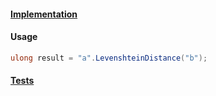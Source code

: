 #### [Implementation](https://github.com/Timmoth/DsaDotnet/blob/main/DsaDotnet/Text/LevenshteinDistance.cs)


#### Usage
```cs
ulong result = "a".LevenshteinDistance("b");
```

#### [Tests](https://github.com/Timmoth/DsaDotnet/blob/main/Tests/Text/LevenshteinDistanceTests.cs)